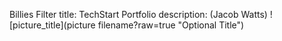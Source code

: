 Billies Filter
title: TechStart Portfolio
description: (Jacob Watts)
![picture_title](picture filename?raw=true "Optional Title")

